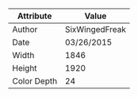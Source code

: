 # 
| Attribute | Value |
| ---  | ---     |
| Author | SixWingedFreak |
| Date | 03/26/2015 |
| Width | 1846 |
| Height | 1920 |
| Color Depth | 24 |
